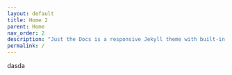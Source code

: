 ```yaml
---
layout: default
title: Home 2
parent: Home
nav_order: 2
description: "Just the Docs is a responsive Jekyll theme with built-in search that is easily customizable and hosted on GitHub Pages."
permalink: /
---
```


dasda